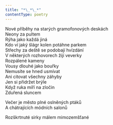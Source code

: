 ```yaml
---
title: "*\_*\_*"
contentType: poetry
---
```


<section>

Nové příběhy na starých gramofonových deskách  
Neony za pultem  
Rýha jako každá jiná  
Kdo ví jaký šlágr kolen potáhne parkem  
Střechy za deště se podobají hvízdání  
V některých rozhovorech žijí veverky  
Rozpálené kameny  
Vousy dlouhé jako bouřky  
Nemusíte se hned usmívat  
Ani citovat všechny záhyby  
Jen si přidržet brýle  
Když ruka míří na zločin  
Zduřená sluncem

</section>

<section>

Večer je město plné oslněných ptáků  
A chátrajících módních salonů

</section>

<section>

Rozškrtnuté sirky málem mimozemšťané

</section>
